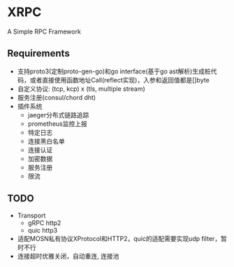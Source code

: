 # XRPC
A Simple RPC Framework

## Requirements
- 支持proto3(定制proto-gen-go)和go interface(基于go ast解析)生成桩代码，或者直接使用函数地址Call(reflect实现)，入参和返回值都是[]byte
- 自定义协议: (tcp, kcp) x (tls, multiple stream)
- 服务注册(consul/chord dht)
- 插件系统
  - jaeger分布式链路追踪
  - prometheus监控上报
  - 特定日志
  - 连接黑白名单
  - 连接认证
  - 加密数据
  - 服务注册
  - 限流

## TODO
- Transport
  - gRPC http2
  - quic http3
- 适配MOSN私有协议XProtocol和HTTP2，quic的适配需要实现udp filter，暂时不行
- 连接超时优雅关闭，自动重连, 连接池